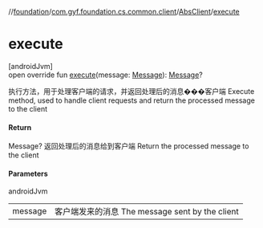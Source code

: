 //[foundation](../../../index.md)/[com.gyf.foundation.cs.common.client](../index.md)/[AbsClient](index.md)/[execute](execute.md)

# execute

[androidJvm]\
open override fun [execute](execute.md)(message: [Message](https://developer.android.com/reference/kotlin/android/os/Message.html)): [Message](https://developer.android.com/reference/kotlin/android/os/Message.html)?

执行方法，用于处理客户端的请求，并返回处理后的消息���客户端 Execute method, used to handle client requests and return the processed message to the client

#### Return

Message? 返回处理后的消息给到客户端     Return the processed message to the client

#### Parameters

androidJvm

| | |
|---|---|
| message | 客户端发来的消息     The message sent by the client |